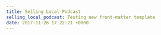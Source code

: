 ```yaml
---
title: Selling Local Podcast
selling_local_podcast: Testing new front-matter template
date: 2017-11-26 17:22:21 +0000
---
```

